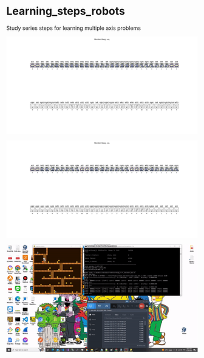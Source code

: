 # Learning_steps_robots
Study series steps for learning multiple axis problems




![Sample player actions](https://github.com/jkaewprateep/Learning_steps_robots/blob/main/Figure_1.png?raw=true "Sample player actions")

![Sample monster actions](https://github.com/jkaewprateep/Learning_steps_robots/blob/main/Figure_2.png?raw=true "Sample monster actions")

![Find ladder](https://github.com/jkaewprateep/Learning_steps_robots/blob/main/ladder.gif?raw=true "Find ladder")
